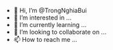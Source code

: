 - 👋 Hi, I’m @TrongNghiaBui
- 👀 I’m interested in ...
- 🌱 I’m currently learning ...
- 💞️ I’m looking to collaborate on ...
- 📫 How to reach me ...

<!---
TrongNghiaBui/TrongNghiaBui is a ✨ special ✨ repository because its `README.md` (this file) appears on your GitHub profile.
You can click the Preview link to take a look at your changes.
--->

